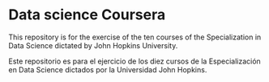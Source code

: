 # Data science Coursera


This repository is for the exercise of the ten courses of the Specialization in Data Science dictated by John Hopkins University.

Este repositorio es para el ejercicio de los diez cursos de la Especialización en Data Science dictados por la Universidad John Hopkins.